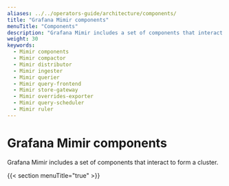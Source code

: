 ```yaml
---
aliases: ../../operators-guide/architecture/components/
title: "Grafana Mimir components"
menuTitle: "Components"
description: "Grafana Mimir includes a set of components that interact to form a cluster."
weight: 30
keywords:
  - Mimir components
  - Mimir compactor
  - Mimir distributor
  - Mimir ingester
  - Mimir querier
  - Mimir query-frontend
  - Mimir store-gateway
  - Mimir overrides-exporter
  - Mimir query-scheduler
  - Mimir ruler
---
```


# Grafana Mimir components

Grafana Mimir includes a set of components that interact to form a cluster.

{{< section menuTitle="true" >}}
